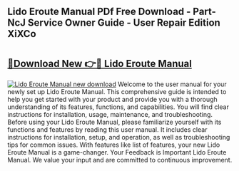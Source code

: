## Lido Eroute Manual PDf Free Download - Part-NcJ Service Owner Guide - User Repair Edition XiXCo

# <h2><a href="http://cf18370.oget.top/?id=Lido+Eroute+Manual">🔗Download New 👉🔴 Lido Eroute Manual</a></h2>

[![Lido Eroute Manual new download](https://i.imgur.com/5g1atiW.png)](http://cf18370.oget.top/?id=Lido+Eroute+Manual)
Welcome to the user manual for your newly set up Lido Eroute Manual. This comprehensive guide is intended to help you get started with your product and provide you with a thorough understanding of its features, functions, and capabilities. You will find clear instructions for installation, usage, maintenance, and troubleshooting. Before using your Lido Eroute Manual, please familiarize yourself with its functions and features by reading this user manual. It includes clear instructions for installation, setup, and operation, as well as troubleshooting tips for common issues. With features like list of features, your new Lido Eroute Manual is a game-changer. Your Feedback is Important Lido Eroute Manual. We value your input and are committed to continuous improvement.
